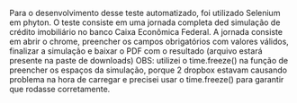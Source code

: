 Para o desenvolvimento desse teste automatizado, foi utilizado Selenium em phyton.
O teste consiste em uma jornada completa ded simulação de crédito imobiliário no banco Caixa Econômica Federal.
A jornada consiste em abrir o chrome, preencher os campos obrigatórios com valores válidos, finalizar a simulação e baixar o PDF com o resultado (arquivo estará presente na paste de downloads)
OBS: utilizei o time.freeze() na função de preencher os espaços da simulação, porque 2 dropbox estavam causando problema na hora de carregar e precisei usar o time.freeze() para garantir que rodasse corretamente.

